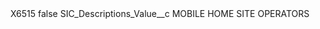 <?xml version="1.0" encoding="UTF-8"?>
<CustomMetadata xmlns="http://soap.sforce.com/2006/04/metadata" xmlns:xsi="http://www.w3.org/2001/XMLSchema-instance" xmlns:xsd="http://www.w3.org/2001/XMLSchema">
    <label>X6515</label>
    <protected>false</protected>
    <values>
        <field>SIC_Descriptions_Value__c</field>
        <value xsi:type="xsd:string">MOBILE HOME SITE OPERATORS</value>
    </values>
</CustomMetadata>
